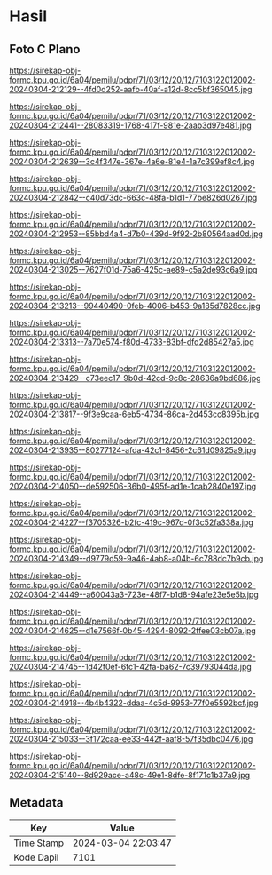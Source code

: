 # Hasil

## Foto C Plano

https://sirekap-obj-formc.kpu.go.id/6a04/pemilu/pdpr/71/03/12/20/12/7103122012002-20240304-212129--4fd0d252-aafb-40af-a12d-8cc5bf365045.jpg

https://sirekap-obj-formc.kpu.go.id/6a04/pemilu/pdpr/71/03/12/20/12/7103122012002-20240304-212441--28083319-1768-417f-981e-2aab3d97e481.jpg

https://sirekap-obj-formc.kpu.go.id/6a04/pemilu/pdpr/71/03/12/20/12/7103122012002-20240304-212639--3c4f347e-367e-4a6e-81e4-1a7c399ef8c4.jpg

https://sirekap-obj-formc.kpu.go.id/6a04/pemilu/pdpr/71/03/12/20/12/7103122012002-20240304-212842--c40d73dc-663c-48fa-b1d1-77be826d0267.jpg

https://sirekap-obj-formc.kpu.go.id/6a04/pemilu/pdpr/71/03/12/20/12/7103122012002-20240304-212953--85bbd4a4-d7b0-439d-9f92-2b80564aad0d.jpg

https://sirekap-obj-formc.kpu.go.id/6a04/pemilu/pdpr/71/03/12/20/12/7103122012002-20240304-213025--7627f01d-75a6-425c-ae89-c5a2de93c6a9.jpg

https://sirekap-obj-formc.kpu.go.id/6a04/pemilu/pdpr/71/03/12/20/12/7103122012002-20240304-213213--99440490-0feb-4006-b453-9a185d7828cc.jpg

https://sirekap-obj-formc.kpu.go.id/6a04/pemilu/pdpr/71/03/12/20/12/7103122012002-20240304-213313--7a70e574-f80d-4733-83bf-dfd2d85427a5.jpg

https://sirekap-obj-formc.kpu.go.id/6a04/pemilu/pdpr/71/03/12/20/12/7103122012002-20240304-213429--c73eec17-9b0d-42cd-9c8c-28636a9bd686.jpg

https://sirekap-obj-formc.kpu.go.id/6a04/pemilu/pdpr/71/03/12/20/12/7103122012002-20240304-213817--9f3e9caa-6eb5-4734-86ca-2d453cc8395b.jpg

https://sirekap-obj-formc.kpu.go.id/6a04/pemilu/pdpr/71/03/12/20/12/7103122012002-20240304-213935--80277124-afda-42c1-8456-2c61d09825a9.jpg

https://sirekap-obj-formc.kpu.go.id/6a04/pemilu/pdpr/71/03/12/20/12/7103122012002-20240304-214050--de592506-36b0-495f-ad1e-1cab2840e197.jpg

https://sirekap-obj-formc.kpu.go.id/6a04/pemilu/pdpr/71/03/12/20/12/7103122012002-20240304-214227--f3705326-b2fc-419c-967d-0f3c52fa338a.jpg

https://sirekap-obj-formc.kpu.go.id/6a04/pemilu/pdpr/71/03/12/20/12/7103122012002-20240304-214349--d9779d59-9a46-4ab8-a04b-6c788dc7b9cb.jpg

https://sirekap-obj-formc.kpu.go.id/6a04/pemilu/pdpr/71/03/12/20/12/7103122012002-20240304-214449--a60043a3-723e-48f7-b1d8-94afe23e5e5b.jpg

https://sirekap-obj-formc.kpu.go.id/6a04/pemilu/pdpr/71/03/12/20/12/7103122012002-20240304-214625--d1e7566f-0b45-4294-8092-2ffee03cb07a.jpg

https://sirekap-obj-formc.kpu.go.id/6a04/pemilu/pdpr/71/03/12/20/12/7103122012002-20240304-214745--1d42f0ef-6fc1-42fa-ba62-7c39793044da.jpg

https://sirekap-obj-formc.kpu.go.id/6a04/pemilu/pdpr/71/03/12/20/12/7103122012002-20240304-214918--4b4b4322-ddaa-4c5d-9953-77f0e5592bcf.jpg

https://sirekap-obj-formc.kpu.go.id/6a04/pemilu/pdpr/71/03/12/20/12/7103122012002-20240304-215033--3f172caa-ee33-442f-aaf8-57f35dbc0476.jpg

https://sirekap-obj-formc.kpu.go.id/6a04/pemilu/pdpr/71/03/12/20/12/7103122012002-20240304-215140--8d929ace-a48c-49e1-8dfe-8f171c1b37a9.jpg


## Metadata

| Key        | Value               |
| ---------- | ------------------- |
| Time Stamp | 2024-03-04 22:03:47 |
| Kode Dapil | 7101                |



